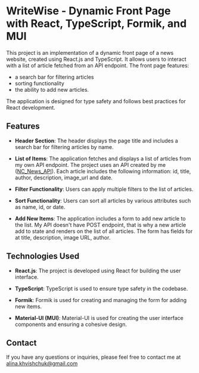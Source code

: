 # WriteWise - Dynamic Front Page with React, TypeScript, Formik, and MUI

This project is an implementation of a dynamic front page of a news website, created using React.js and TypeScript. It allows users to interact with a list of article fetched from an API endpoint. The front page features:

- a search bar for filtering articles
- sorting functionality
- the ability to add new articles.

The application is designed for type safety and follows best practices for React development.

## Features

- **Header Section**: The header displays the page title and includes a search bar for filtering articles by name.

- **List of Items**: The application fetches and displays a list of articles from my own API endpoint. The project uses an API created by me ([NC_News_API](https://nc-news-00jh.onrender.com/api/)). Each article includes the following information: id, title, author, description, image_url and date.

- **Filter Functionality**: Users can apply multiple filters to the list of articles.

- **Sort Functionality**: Users can sort all articles by various attributes such as name, id, or date.

- **Add New Items**: The application includes a form to add new article to the list. My API doesn't have POST endpoint, that is why a new article add to state and renders on the list of all articles. The form has fields for at title, description, image URL, author.

## Technologies Used

- **React.js**: The project is developed using React for building the user interface.

- **TypeScript**: TypeScript is used to ensure type safety in the codebase.

- **Formik**: Formik is used for creating and managing the form for adding new items.

- **Material-UI (MUI)**: Material-UI is used for creating the user interface components and ensuring a cohesive design.

## Contact

If you have any questions or inquiries, please feel free to contact me at alina.khvishchuk@gmail.com
